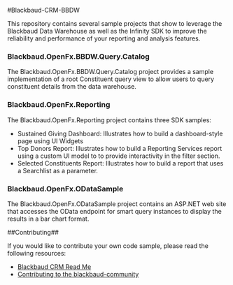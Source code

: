 #Blackbaud-CRM-BBDW


This repository contains several sample projects that show to leverage the Blackbaud Data Warehouse as well as the Infinity SDK to improve the reliability and performance of your reporting and analysis features. 

### Blackbaud.OpenFx.BBDW.Query.Catalog ###

The Blackbaud.OpenFx.BBDW.Query.Catalog project provides a sample implementation of a root Constituent query view to allow users to query constituent details from the data warehouse.


### Blackbaud.OpenFx.Reporting ###

The Blackbaud.OpenFx.Reporting project contains three SDK samples:

- Sustained Giving Dashboard: Illustrates how to build a dashboard-style page using UI Widgets
- Top Donors Report: Illustrates how to build a Reporting Services report using a custom UI model to to provide interactivity in the filter section.
- Selected Constituents Report: Illustrates how to build a report that uses a Searchlist as a parameter.

### Blackbaud.OpenFx.ODataSample ###
The Blackbaud.OpenFx.ODataSample project contains an ASP.NET web site that accesses the OData endpoint for smart query instances to display the results in a bar chart format.



##Contributing##

If you would like to contribute your own code sample, please read the following resources:

* [Blackbaud CRM Read Me](https://github.com/blackbaud-community/Blackbaud-CRM/blob/master/README.md)
* [Contributing to the blackbaud-community](https://github.com/blackbaud-community/Blackbaud-CRM/blob/master/CONTRIBUTING.md)


